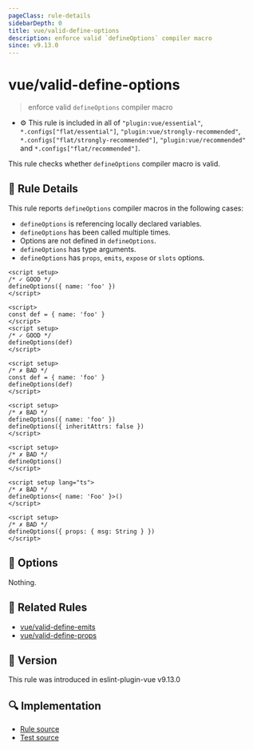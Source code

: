 ```yaml
---
pageClass: rule-details
sidebarDepth: 0
title: vue/valid-define-options
description: enforce valid `defineOptions` compiler macro
since: v9.13.0
---
```


# vue/valid-define-options

> enforce valid `defineOptions` compiler macro

- :gear: This rule is included in all of `"plugin:vue/essential"`, `*.configs["flat/essential"]`, `"plugin:vue/strongly-recommended"`, `*.configs["flat/strongly-recommended"]`, `"plugin:vue/recommended"` and `*.configs["flat/recommended"]`.

This rule checks whether `defineOptions` compiler macro is valid.

## :book: Rule Details

This rule reports `defineOptions` compiler macros in the following cases:

- `defineOptions` is referencing locally declared variables.
- `defineOptions` has been called multiple times.
- Options are not defined in `defineOptions`.
- `defineOptions` has type arguments.
- `defineOptions` has `props`, `emits`, `expose` or `slots` options.

<eslint-code-block :rules="{'vue/valid-define-options': ['error']}">

```vue
<script setup>
/* ✓ GOOD */
defineOptions({ name: 'foo' })
</script>
```

</eslint-code-block>

<eslint-code-block :rules="{'vue/valid-define-options': ['error']}">

```vue
<script>
const def = { name: 'foo' }
</script>
<script setup>
/* ✓ GOOD */
defineOptions(def)
</script>
```

</eslint-code-block>

<eslint-code-block :rules="{'vue/valid-define-options': ['error']}">

```vue
<script setup>
/* ✗ BAD */
const def = { name: 'foo' }
defineOptions(def)
</script>
```

</eslint-code-block>

<eslint-code-block :rules="{'vue/valid-define-options': ['error']}">

```vue
<script setup>
/* ✗ BAD */
defineOptions({ name: 'foo' })
defineOptions({ inheritAttrs: false })
</script>
```

</eslint-code-block>

<eslint-code-block :rules="{'vue/valid-define-options': ['error']}">

```vue
<script setup>
/* ✗ BAD */
defineOptions()
</script>
```

</eslint-code-block>

<eslint-code-block :rules="{'vue/valid-define-options': ['error']}">

```vue
<script setup lang="ts">
/* ✗ BAD */
defineOptions<{ name: 'Foo' }>()
</script>
```

</eslint-code-block>

<eslint-code-block :rules="{'vue/valid-define-options': ['error']}">

```vue
<script setup>
/* ✗ BAD */
defineOptions({ props: { msg: String } })
</script>
```

</eslint-code-block>

## :wrench: Options

Nothing.

## :couple: Related Rules

- [vue/valid-define-emits](https://github.com/vuejs/eslint-plugin-vue/tree/master/docs/rules/valid-define-emits.md)
- [vue/valid-define-props](https://github.com/vuejs/eslint-plugin-vue/tree/master/docs/rules/valid-define-props.md)

## :rocket: Version

This rule was introduced in eslint-plugin-vue v9.13.0

## :mag: Implementation

- [Rule source](https://github.com/vuejs/eslint-plugin-vue/blob/master/lib/rules/valid-define-options.js)
- [Test source](https://github.com/vuejs/eslint-plugin-vue/blob/master/tests/lib/rules/valid-define-options.js)
